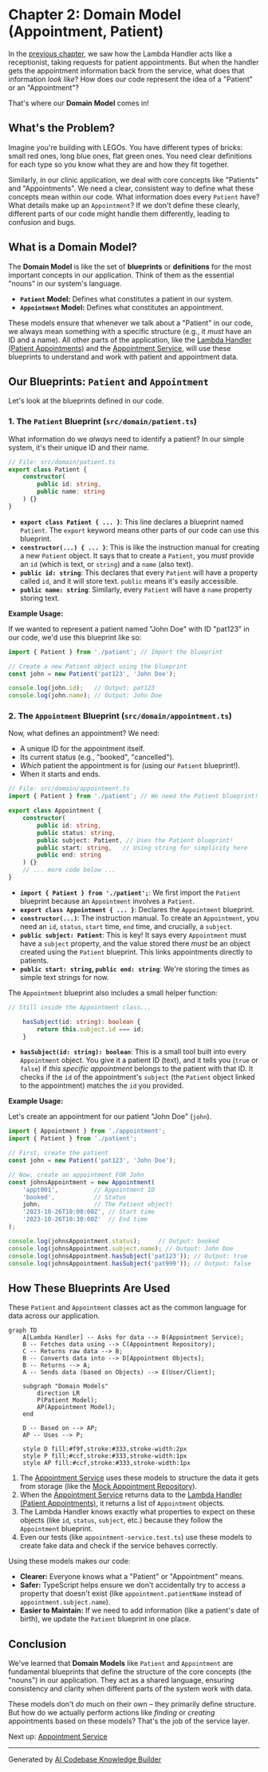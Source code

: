 # Chapter 2: Domain Model (Appointment, Patient)

In the [previous chapter](01_lambda_handler__patient_appointments__.md), we saw how the Lambda Handler acts like a receptionist, taking requests for patient appointments. But when the handler gets the appointment information back from the service, what does that information *look like*? How does our code represent the idea of a "Patient" or an "Appointment"?

That's where our **Domain Model** comes in!

## What's the Problem?

Imagine you're building with LEGOs. You have different types of bricks: small red ones, long blue ones, flat green ones. You need clear definitions for each type so you know what they are and how they fit together.

Similarly, in our clinic application, we deal with core concepts like "Patients" and "Appointments". We need a clear, consistent way to define what these concepts mean within our code. What information does every `Patient` have? What details make up an `Appointment`? If we don't define these clearly, different parts of our code might handle them differently, leading to confusion and bugs.

## What is a Domain Model?

The **Domain Model** is like the set of **blueprints** or **definitions** for the most important concepts in our application. Think of them as the essential "nouns" in our system's language.

*   **`Patient` Model:** Defines what constitutes a patient in our system.
*   **`Appointment` Model:** Defines what constitutes an appointment.

These models ensure that whenever we talk about a "Patient" in our code, we always mean something with a specific structure (e.g., it *must* have an ID and a name). All other parts of the application, like the [Lambda Handler (Patient Appointments)](01_lambda_handler__patient_appointments__.md) and the [Appointment Service](03_appointment_service_.md), will use these blueprints to understand and work with patient and appointment data.

## Our Blueprints: `Patient` and `Appointment`

Let's look at the blueprints defined in our code.

### 1. The `Patient` Blueprint (`src/domain/patient.ts`)

What information do we *always* need to identify a patient? In our simple system, it's their unique ID and their name.

```typescript
// File: src/domain/patient.ts
export class Patient {
    constructor(
        public id: string,
        public name: string
    ) {}
}
```

*   **`export class Patient { ... }`**: This line declares a blueprint named `Patient`. The `export` keyword means other parts of our code can use this blueprint.
*   **`constructor(...) { ... }`**: This is like the instruction manual for creating a new `Patient` object. It says that to create a `Patient`, you *must* provide an `id` (which is text, or `string`) and a `name` (also text).
*   **`public id: string`**: This declares that every `Patient` will have a property called `id`, and it will store text. `public` means it's easily accessible.
*   **`public name: string`**: Similarly, every `Patient` will have a `name` property storing text.

**Example Usage:**

If we wanted to represent a patient named "John Doe" with ID "pat123" in our code, we'd use this blueprint like so:

```typescript
import { Patient } from './patient'; // Import the blueprint

// Create a new Patient object using the blueprint
const john = new Patient('pat123', 'John Doe');

console.log(john.id);   // Output: pat123
console.log(john.name); // Output: John Doe
```

### 2. The `Appointment` Blueprint (`src/domain/appointment.ts`)

Now, what defines an appointment? We need:

*   A unique ID for the appointment itself.
*   Its current status (e.g., "booked", "cancelled").
*   *Which* patient the appointment is for (using our `Patient` blueprint!).
*   When it starts and ends.

```typescript
// File: src/domain/appointment.ts
import { Patient } from './patient'; // We need the Patient blueprint!

export class Appointment {
    constructor(
        public id: string,
        public status: string,
        public subject: Patient, // Uses the Patient blueprint!
        public start: string,   // Using string for simplicity here
        public end: string
    ) {}
    // ... more code below ...
}
```

*   **`import { Patient } from './patient';`**: We first import the `Patient` blueprint because an `Appointment` involves a `Patient`.
*   **`export class Appointment { ... }`**: Declares the `Appointment` blueprint.
*   **`constructor(...)`**: The instruction manual. To create an `Appointment`, you need an `id`, `status`, `start` time, `end` time, and crucially, a `subject`.
*   **`public subject: Patient`**: This is key! It says every `Appointment` must have a `subject` property, and the value stored there *must* be an object created using the `Patient` blueprint. This links appointments directly to patients.
*   **`public start: string`, `public end: string`**: We're storing the times as simple text strings for now.

The `Appointment` blueprint also includes a small helper function:

```typescript
// Still inside the Appointment class...

    hasSubject(id: string): boolean {
        return this.subject.id === id;
    }
```

*   **`hasSubject(id: string): boolean`**: This is a small tool built into every `Appointment` object. You give it a patient ID (text), and it tells you (`true` or `false`) if *this specific appointment* belongs to the patient with that ID. It checks if the `id` of the appointment's `subject` (the `Patient` object linked to the appointment) matches the `id` you provided.

**Example Usage:**

Let's create an appointment for our patient "John Doe" (`john`).

```typescript
import { Appointment } from './appointment';
import { Patient } from './patient';

// First, create the patient
const john = new Patient('pat123', 'John Doe');

// Now, create an appointment FOR John
const johnsAppointment = new Appointment(
    'appt001',          // Appointment ID
    'booked',           // Status
    john,               // The Patient object!
    '2023-10-26T10:00:00Z', // Start time
    '2023-10-26T10:30:00Z'  // End time
);

console.log(johnsAppointment.status);     // Output: booked
console.log(johnsAppointment.subject.name); // Output: John Doe
console.log(johnsAppointment.hasSubject('pat123')); // Output: true
console.log(johnsAppointment.hasSubject('pat999')); // Output: false
```

## How These Blueprints Are Used

These `Patient` and `Appointment` classes act as the common language for data across our application.

```mermaid
graph TD
    A[Lambda Handler] -- Asks for data --> B(Appointment Service);
    B -- Fetches data using --> C(Appointment Repository);
    C -- Returns raw data --> B;
    B -- Converts data into --> D[Appointment Objects];
    B -- Returns --> A;
    A -- Sends data (based on Objects) --> E(User/Client);

    subgraph "Domain Models"
        direction LR
        P(Patient Model);
        AP(Appointment Model);
    end

    D -- Based on --> AP;
    AP -- Uses --> P;

    style D fill:#f9f,stroke:#333,stroke-width:2px
    style P fill:#ccf,stroke:#333,stroke-width:1px
    style AP fill:#ccf,stroke:#333,stroke-width:1px
```

1.  The [Appointment Service](03_appointment_service_.md) uses these models to structure the data it gets from storage (like the [Mock Appointment Repository](05_mock_appointment_repository_.md)).
2.  When the [Appointment Service](03_appointment_service_.md) returns data to the [Lambda Handler (Patient Appointments)](01_lambda_handler__patient_appointments__.md), it returns a list of `Appointment` objects.
3.  The Lambda Handler knows exactly what properties to expect on these objects (like `id`, `status`, `subject`, etc.) because they follow the `Appointment` blueprint.
4.  Even our tests (like `appointment-service.test.ts`) use these models to create fake data and check if the service behaves correctly.

Using these models makes our code:

*   **Clearer:** Everyone knows what a "Patient" or "Appointment" means.
*   **Safer:** TypeScript helps ensure we don't accidentally try to access a property that doesn't exist (like `appointment.patientName` instead of `appointment.subject.name`).
*   **Easier to Maintain:** If we need to add information (like a patient's date of birth), we update the `Patient` blueprint in one place.

## Conclusion

We've learned that **Domain Models** like `Patient` and `Appointment` are fundamental blueprints that define the structure of the core concepts (the "nouns") in our application. They act as a shared language, ensuring consistency and clarity when different parts of the system work with data.

These models don't *do* much on their own – they primarily define structure. But how do we actually perform actions like *finding* or *creating* appointments based on these models? That's the job of the service layer.

Next up: [Appointment Service](03_appointment_service_.md)

---

Generated by [AI Codebase Knowledge Builder](https://github.com/The-Pocket/Tutorial-Codebase-Knowledge)